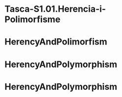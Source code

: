 # Tasca-S1.01.Herencia-i-Polimorfisme
# HerencyAndPolimorfism
# HerencyAndPolymorphism
# HerencyAndPolymorphism
